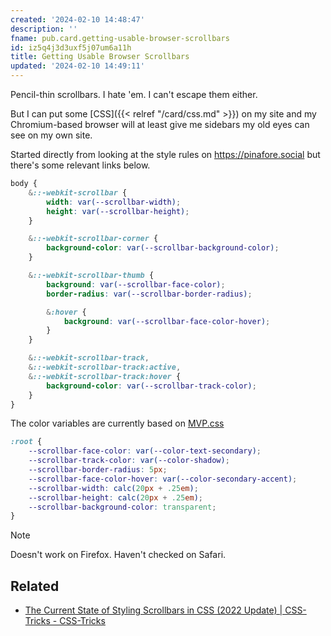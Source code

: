 ```yaml
---
created: '2024-02-10 14:48:47'
description: ''
fname: pub.card.getting-usable-browser-scrollbars
id: iz5q4j3d3uxf5j07um6a11h
title: Getting Usable Browser Scrollbars
updated: '2024-02-10 14:49:11'
---
```


Pencil-thin scrollbars. I hate 'em.  I can't escape them either.

But I can put some [CSS]({{< relref "/card/css.md" >}}) on my site and my Chromium-based browser will at least give me sidebars my old eyes can see on my own site.

Started directly from looking at the style rules on <https://pinafore.social> but there's some relevant links below.

```scss
body {
    &::-webkit-scrollbar {
        width: var(--scrollbar-width);
        height: var(--scrollbar-height);
    }

    &::-webkit-scrollbar-corner {
        background-color: var(--scrollbar-background-color);
    }

    &::-webkit-scrollbar-thumb {
        background: var(--scrollbar-face-color);
        border-radius: var(--scrollbar-border-radius);

        &:hover {
            background: var(--scrollbar-face-color-hover);
        }
    }

    &::-webkit-scrollbar-track,
    &::-webkit-scrollbar-track:active,
    &::-webkit-scrollbar-track:hover {
        background-color: var(--scrollbar-track-color);
    }
}
```

The color variables are currently based on [MVP.css](https://andybrewer.github.io/mvp/)

```scss
:root {
    --scrollbar-face-color: var(--color-text-secondary);
    --scrollbar-track-color: var(--color-shadow);
    --scrollbar-border-radius: 5px;
    --scrollbar-face-color-hover: var(--color-secondary-accent);
    --scrollbar-width: calc(20px + .25em);
    --scrollbar-height: calc(20px + .25em);
    --scrollbar-background-color: transparent;
}
```

> [!NOTE]
> Doesn't work on Firefox. Haven't checked on Safari.

## Related

- [The Current State of Styling Scrollbars in CSS (2022 Update) | CSS-Tricks - CSS-Tricks](https://css-tricks.com/the-current-state-of-styling-scrollbars-in-css/)